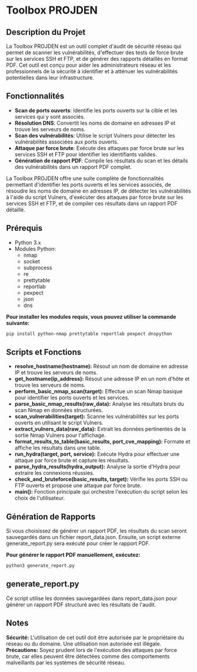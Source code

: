  # Toolbox PROJDEN

## Description du Projet

La Toolbox PROJDEN est un outil complet d'audit de sécurité réseau qui permet de scanner les vulnérabilités, d'effectuer des tests de force brute sur les services SSH et FTP, et de générer des rapports détaillés en format PDF. Cet outil est conçu pour aider les administrateurs réseau et les professionnels de la sécurité à identifier et à atténuer les vulnérabilités potentielles dans leur infrastructure.

## Fonctionnalités

- **Scan de ports ouverts**: Identifie les ports ouverts sur la cible et les services qui y sont associés.
- **Résolution DNS**: Convertit les noms de domaine en adresses IP et trouve les serveurs de noms.
- **Scan des vulnérabilités**: Utilise le script Vulners pour détecter les vulnérabilités associées aux ports ouverts.
- **Attaque par force brute**: Exécute des attaques par force brute sur les services SSH et FTP pour identifier les identifiants valides.
- **Génération de rapport PDF**: Compile les résultats du scan et les détails des vulnérabilités dans un rapport PDF complet.

La Toolbox PROJDEN offre une suite complète de fonctionnalités permettant d'identifier les ports ouverts et les services associés, de résoudre les noms de domaine en adresses IP, de détecter les vulnérabilités à l'aide du script Vulners, d'exécuter des attaques par force brute sur les services SSH et FTP, et de compiler ces résultats dans un rapport PDF détaillé.

## Prérequis

- Python 3.x
- Modules Python:
  - nmap
  - socket
  - subprocess
  - re
  - prettytable
  - reportlab
  - pexpect
  - json
  - dns

**Pour installer les modules requis, vous pouvez utiliser la commande suivante:**
```sh
pip install python-nmap prettytable reportlab pexpect dnspython
```

## Scripts et Fonctions

- **resolve_hostname(hostname):** Résout un nom de domaine en adresse IP et trouve les serveurs de noms.
- **get_hostname(ip_address):** Résout une adresse IP en un nom d'hôte et trouve les serveurs de noms.
- **perform_basic_nmap_scan(target):** Effectue un scan Nmap basique pour identifier les ports ouverts et les services.
- **parse_basic_nmap_results(raw_data):** Analyse les résultats bruts du scan Nmap en données structurées.
- **scan_vulnerabilities(target):** Scanne les vulnérabilités sur les ports ouverts en utilisant le script Vulners.
- **extract_vulners_data(raw_data):** Extrait les données pertinentes de la sortie Nmap Vulners pour l'affichage.
- **format_results_to_table(basic_results, port_cve_mapping):** Formate et affiche les résultats dans une table.
- **run_hydra(target, port, service):** Exécute Hydra pour effectuer une attaque par force brute et capture les résultats.
- **parse_hydra_results(hydra_output):** Analyse la sortie d'Hydra pour extraire les connexions réussies.
- **check_and_bruteforce(basic_results, target):** Vérifie les ports SSH ou FTP ouverts et propose une attaque par force brute.
- **main():** Fonction principale qui orchestre l'exécution du script selon les choix de l'utilisateur.

## Génération de Rapports
Si vous choisissez de générer un rapport PDF, les résultats du scan seront sauvegardés dans un fichier report_data.json. Ensuite, un script externe generate_report.py sera exécuté pour créer le rapport PDF.

**Pour générer le rapport PDF manuellement, exécutez:**
```sh
python3 generate_report.py
```
## generate_report.py
Ce script utilise les données sauvegardées dans report_data.json pour générer un rapport PDF structuré avec les résultats de l'audit.

## Notes
**Sécurité:** L'utilisation de cet outil doit être autorisée par le propriétaire du réseau ou du domaine. Une utilisation non autorisée est illégale.
**Précautions:** Soyez prudent lors de l'exécution des attaques par force brute, car elles peuvent être détectées comme des comportements malveillants par les systèmes de sécurité réseau.



